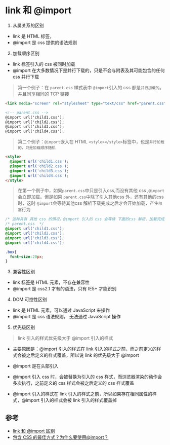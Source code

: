 # link 和 @import

1. 从属关系的区别

- link 是 HTML 标签，
- @import 是 css 提供的语法规则

2. 加载顺序区别

- link 标签引入的 css 被同时加载
- @import 在大多数情况下是并行下载的，只是不会与附表及其可能包含的任何 css 并行下载

> 第一个例子：在 `parent.css` 样式表中 `@import`引入的 css 都是`并行加载的`。并且同享相同的 TCP 链接

```html
<link media="screen" rel="stylesheet" type="text/css" href="parent.css" />

<!-- parent.css -->
@import url('child1.css');
@import url('child2.css');
@import url('child3.css');
@import url('child4.css');
```

> 第二个例子：`@import`嵌入在 HTML `<style></style>`标签中，也是`并行加载的，只是加载顺序随机`

```html
<style>
  @import url('child1.css');
  @import url('child2.css');
  @import url('child3.css');
  @import url('child4.css');
</style>
```

> 在第一个例子中，如果`parent.css`中只是引入css,而没有其他 css ,`@import`会立即加载。但是如果 `parent.css`中除了引入其他css 外，还有其他的css 时，这时 `@import`会等待其他css 解析下载完成之后才会开始加载，产生`阻塞`行为

```css
/* 这种具有 其他 css 的情况，@import 引入的 css 会等待 下面的css 解析、加载完成之后，才开始加载 */
/* parent.css  */
@import url('child1.css');
@import url('child2.css');
@import url('child3.css');
@import url('child4.css');

.box{
  font-size:20px;
}
```

3. 兼容性区别

- link 标签是 HTML 元素，不存在兼容性
- @import 是 css2.1 才有的语法，只有 IE5+ 才能识别

4. DOM 可控性区别

- link 是 HTML 元素，可以通过 JavaScript 来操作
- @import 是 css 语法规则， 无法通过 JavaScript 操作

5. 优先级区别

> link 引入的样式优先级大于 @import 引入的样式

- 主要原因是：@import 引入的样式在 link 引入的样式之前，而之前定义的样式会被之后定义的样式覆盖，所以说 link 的优先级大于 @import

- @import 是在头部引入
- @import 引入 css 时，会被替换为引入的 css 样式，而浏览器渲染的动作会多次执行，之前定义的 css 样式会被之后定义的 css 样式覆盖
- @import 引入的样式在 link 引入的样式之前，所以如果存在相同属性的样式，@import 引入的样式会被 link 引入的样式覆盖掉

## 参考

- [link 和 @import 区别](https://juejin.cn/post/6844903581649207309)
- [包含 CSS 的最佳方式？为什么要使用@import？](https://stackoverflow.com/questions/10036977/best-way-to-include-css-why-use-import)
